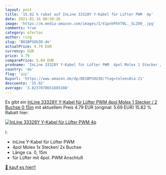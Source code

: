 ```yaml
---
layout: post
title: '15.82 % rabat auf InLine 33328Y Y-Kabel für Lüfter PWM  4p'
date: 2021-01-16 00:59:26
image: 'https://m.media-amazon.com/images/I/41pnhPhhT0L._SL200_.jpg'
comments: true
category: ofertas
author: ring
slug: 'B01BPSOU38-de'
actualPrice: 4.79 EUR
currency: EUR
price: 4.79
comparePrice: 5.69 EUR
prodname: 'InLine 33328Y Y-Kabel für Lüfter PWM  4pol Molex 1 Stecker / 2 Buchse  0 15m'
country: 'de'
flag: '🇩🇪'
buyurl: 'https://www.amazon.de/dp/B01BPSOU38/?tag=tolees0ca-21'
descuento: '15.82'
average: '3.8237078651685388'
---
```


Es gibt ein [InLine 33328Y Y-Kabel für Lüfter PWM  4pol Molex 1 Stecker / 2 Buchse  0 15m](https://www.amazon.de/dp/B01BPSOU38/?tag=tolees0ca-21) mit aktuellem Preis 4.79 EUR (original: 5.69 EUR) 15.82 % Rabatt hier:

[![InLine 33328Y Y-Kabel für Lüfter PWM  4p](https://m.media-amazon.com/images/I/41pnhPhhT0L._SL200_.jpg)](https://www.amazon.de/dp/B01BPSOU38/?tag=tolees0ca-21)

ℹ️:

- InLine Y-Kabel für Lüfter PWM
- 4pol Molex 1x Stecker/ 2x Buchse
- Länge ca. 0, 15m
- für Lüfter mit 4pol. PWM Anschluß

[🛒 kauf es hier!!](https://www.amazon.de/dp/B01BPSOU38/?tag=tolees0ca-21)
